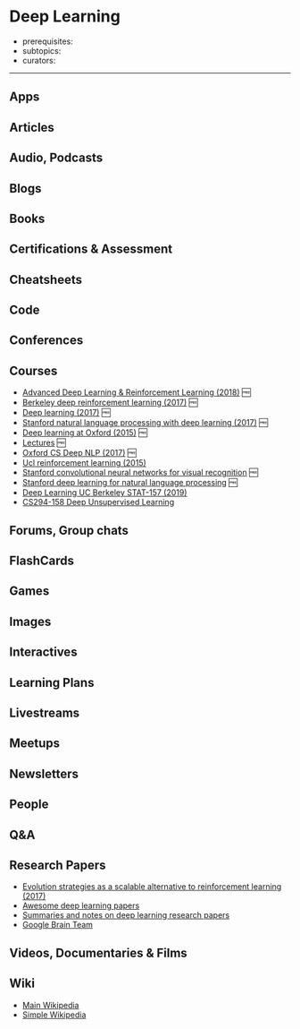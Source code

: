# Deep Learning

- prerequisites:
- subtopics:
- curators:

------

## Apps

## Articles

## Audio, Podcasts

## Blogs

## Books

## Certifications & Assessment

## Cheatsheets

## Code

## Conferences

## Courses

- [Advanced Deep Learning & Reinforcement Learning (2018)](https://www.youtube.com/playlist?list=PLqYmG7hTraZDNJre23vqCGIVpfZ_K2RZs) 🆓
- [Berkeley deep reinforcement learning (2017)](http://rll.berkeley.edu/deeprlcourse/) 🆓
- [Deep learning (2017)](http://deeplearning.cs.cmu.edu/) 🆓
- [Stanford natural language processing with deep learning (2017)](https://www.youtube.com/watch?v=OQQ-W_63UgQ&list=PL3FW7Lu3i5Jsnh1rnUwq_TcylNr7EkRe6) 🆓
- [Deep learning at Oxford (2015)](https://www.youtube.com/playlist?list=PLE6Wd9FR--EfW8dtjAuPoTuPcqmOV53Fu) 🆓
- [Lectures](https://www.youtube.com/watch?v=2pWv7GOvuf0&feature=youtu.be&list=PL7-jPKtc4r78-wCZcQn5IqyuWhBZ8fOxT) 🆓
- [Oxford CS Deep NLP (2017)](https://github.com/oxford-cs-deepnlp-2017/lectures) 🆓
- [Ucl reinforcement learning (2015)](http://www0.cs.ucl.ac.uk/staff/d.silver/web/Teaching.html)
- [Stanford convolutional neural networks for visual recognition](http://cs231n.stanford.edu/syllabus.html) 🆓
- [Stanford deep learning for natural language processing](http://cs224d.stanford.edu/syllabus.html) 🆓
- [Deep Learning UC Berkeley STAT-157 (2019)](https://www.youtube.com/playlist?list=PLZSO_6-bSqHQHBCoGaObUljoXAyyqhpFW)
- [CS294-158 Deep Unsupervised Learning](https://sites.google.com/view/berkeley-cs294-158-sp19/home)

## Forums, Group chats

## FlashCards

## Games

## Images

## Interactives

## Learning Plans

## Livestreams

## Meetups

## Newsletters

## People

## Q&A

## Research Papers

- [Evolution strategies as a scalable alternative to reinforcement learning (2017)](https://arxiv.org/abs/1703.03864)
- [Awesome deep learning papers](https://github.com/endymecy/awesome-deeplearning-resources#readme)
- [Summaries and notes on deep learning research papers](https://github.com/dennybritz/deeplearning-papernotes#readme)
- [Google Brain Team](https://research.google.com/teams/brain)

## Videos, Documentaries & Films

## Wiki
- [Main Wikipedia](https://en.wikipedia.org/wiki/Deep_learning)
- [Simple Wikipedia](https://simple.wikipedia.org/wiki/Deep_learning)
